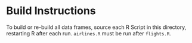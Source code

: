 # Build Instructions

To build or re-build all data frames, source each R Script in this directory, restarting R after
each run. `airlines.R` must be run after `flights.R`.
